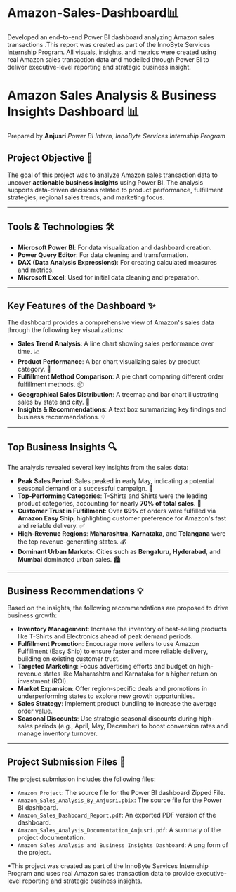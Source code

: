 # Amazon-Sales-Dashboard📊
Developed an end-to-end Power BI dashboard analyzing Amazon sales transactions .This report was created as part of the InnoByte Services Internship Program. All visuals, insights, and metrics were created using real Amazon sales transaction data and modelled through Power BI to deliver executive-level reporting and strategic business insight.

# Amazon Sales Analysis & Business Insights Dashboard 📊

Prepared by **Anjusri**
*Power BI Intern, InnoByte Services Internship Program*

## Project Objective 🎯

The goal of this project was to analyze Amazon sales transaction data to uncover **actionable business insights** using Power BI. The analysis supports data-driven decisions related to product performance, fulfillment strategies, regional sales trends, and marketing focus.

---

## Tools & Technologies 🛠️

* **Microsoft Power BI**: For data visualization and dashboard creation.
* **Power Query Editor**: For data cleaning and transformation.
* **DAX (Data Analysis Expressions)**: For creating calculated measures and metrics.
* **Microsoft Excel**: Used for initial data cleaning and preparation.

---

## Key Features of the Dashboard ✨

The dashboard provides a comprehensive view of Amazon's sales data through the following key visualizations:

* **Sales Trend Analysis**: A line chart showing sales performance over time. 📈
* **Product Performance**: A bar chart visualizing sales by product category. 👕
* **Fulfillment Method Comparison**: A pie chart comparing different order fulfillment methods. 📦
* **Geographical Sales Distribution**: A treemap and bar chart illustrating sales by state and city. 📍
* **Insights & Recommendations**: A text box summarizing key findings and business recommendations. 💡

---

## Top Business Insights 🔍

The analysis revealed several key insights from the sales data:

* **Peak Sales Period**: Sales peaked in early May, indicating a potential seasonal demand or a successful campaign. 🚀
* **Top-Performing Categories**: T-Shirts and Shirts were the leading product categories, accounting for nearly **70% of total sales**. 🥇
* **Customer Trust in Fulfillment**: Over **69%** of orders were fulfilled via **Amazon Easy Ship**, highlighting customer preference for Amazon's fast and reliable delivery. ✅
* **High-Revenue Regions**: **Maharashtra**, **Karnataka**, and **Telangana** were the top revenue-generating states. 💰
* **Dominant Urban Markets**: Cities such as **Bengaluru**, **Hyderabad**, and **Mumbai** dominated urban sales. 🏙️

---

## Business Recommendations 💡

Based on the insights, the following recommendations are proposed to drive business growth:

* **Inventory Management**: Increase the inventory of best-selling products like T-Shirts and Electronics ahead of peak demand periods.
* **Fulfillment Promotion**: Encourage more sellers to use Amazon Fulfillment (Easy Ship) to ensure faster and more reliable delivery, building on existing customer trust.
* **Targeted Marketing**: Focus advertising efforts and budget on high-revenue states like Maharashtra and Karnataka for a higher return on investment (ROI).
* **Market Expansion**: Offer region-specific deals and promotions in underperforming states to explore new growth opportunities.
* **Sales Strategy**: Implement product bundling to increase the average order value.
* **Seasonal Discounts**: Use strategic seasonal discounts during high-sales periods (e.g., April, May, December) to boost conversion rates and manage inventory turnover.

---

## Project Submission Files 📂

The project submission includes the following files:

* `Amazon_Project`: The source file for the Power BI dashboard Zipped File.
* `Amazon_Sales_Analysis_By_Anjusri.pbix`: The source file for the Power BI dashboard.
* `Amazon_Sales_Dashboard_Report.pdf`: An exported PDF version of the dashboard.
* `Amazon_Sales_Analysis_Documentation_Anjusri.pdf`: A summary of the project documentation.
* `Amazon Sales Analysis and Business Insights Dashboard`: A png form of the project.

*This project was created as part of the InnoByte Services Internship Program and uses real Amazon sales transaction data to provide executive-level reporting and strategic business insights.
